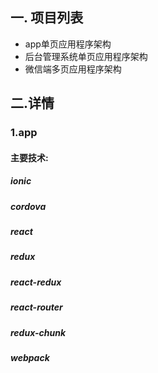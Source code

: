## 一. 项目列表
* app单页应用程序架构
* 后台管理系统单页应用程序架构 
* 微信端多页应用程序架构

## 二.详情
### 1.app
#### 主要技术:
##### ionic 
##### cordova
##### react
##### redux
##### react-redux
##### react-router
##### redux-chunk
##### webpack



 

 
